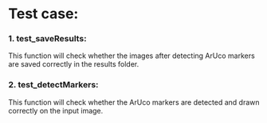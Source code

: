 # Test case:
### 1. test_saveResults:
This function will check whether the images after detecting ArUco markers are saved correctly in the results folder.
### 2. test_detectMarkers: 
This function will check whether the ArUco markers are detected and drawn correctly on the input image.